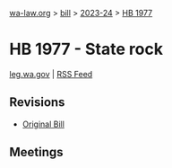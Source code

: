 [wa-law.org](/) > [bill](/bill/) > [2023-24](/bill/2023-24/) > [HB 1977](/bill/2023-24/hb/1977/)

# HB 1977 - State rock
[leg.wa.gov](https://app.leg.wa.gov/billsummary?BillNumber=1977&Year=2023&Initiative=false) | [RSS Feed](./rss.xml)

## Revisions
* [Original Bill](1/)

## Meetings